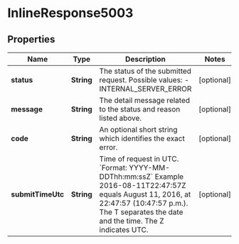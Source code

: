 
# InlineResponse5003

## Properties
Name | Type | Description | Notes
------------ | ------------- | ------------- | -------------
**status** | **String** | The status of the submitted request.   Possible values: - INTERNAL_SERVER_ERROR |  [optional]
**message** | **String** | The detail message related to the status and reason listed above. |  [optional]
**code** | **String** | An optional short string which identifies the exact error. |  [optional]
**submitTimeUtc** | **String** | Time of request in UTC. &#x60;Format: YYYY-MM-DDThh:mm:ssZ&#x60;  Example 2016-08-11T22:47:57Z equals August 11, 2016, at 22:47:57 (10:47:57 p.m.). The T separates the date and the time. The Z indicates UTC.  |  [optional]



